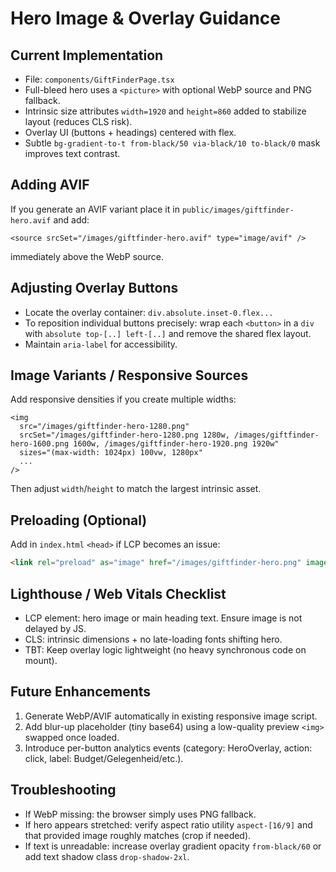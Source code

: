# Hero Image & Overlay Guidance

## Current Implementation
- File: `components/GiftFinderPage.tsx`
- Full-bleed hero uses a `<picture>` with optional WebP source and PNG fallback.
- Intrinsic size attributes `width=1920` and `height=860` added to stabilize layout (reduces CLS risk).
- Overlay UI (buttons + headings) centered with flex.
- Subtle `bg-gradient-to-t from-black/50 via-black/10 to-black/0` mask improves text contrast.

## Adding AVIF
If you generate an AVIF variant place it in `public/images/giftfinder-hero.avif` and add:
```tsx
<source srcSet="/images/giftfinder-hero.avif" type="image/avif" />
```
immediately above the WebP source.

## Adjusting Overlay Buttons
- Locate the overlay container: `div.absolute.inset-0.flex...`
- To reposition individual buttons precisely: wrap each `<button>` in a `div` with `absolute top-[..] left-[..]` and remove the shared flex layout.
- Maintain `aria-label` for accessibility.

## Image Variants / Responsive Sources
Add responsive densities if you create multiple widths:
```tsx
<img
  src="/images/giftfinder-hero-1280.png"
  srcSet="/images/giftfinder-hero-1280.png 1280w, /images/giftfinder-hero-1600.png 1600w, /images/giftfinder-hero-1920.png 1920w"
  sizes="(max-width: 1024px) 100vw, 1280px"
  ...
/>
```
Then adjust `width`/`height` to match the largest intrinsic asset.

## Preloading (Optional)
Add in `index.html` `<head>` if LCP becomes an issue:
```html
<link rel="preload" as="image" href="/images/giftfinder-hero.png" imagesrcset="/images/giftfinder-hero.webp 1920w, /images/giftfinder-hero.png 1920w" imagesizes="100vw">
```

## Lighthouse / Web Vitals Checklist
- LCP element: hero image or main heading text. Ensure image is not delayed by JS.
- CLS: intrinsic dimensions + no late-loading fonts shifting hero.
- TBT: Keep overlay logic lightweight (no heavy synchronous code on mount).

## Future Enhancements
1. Generate WebP/AVIF automatically in existing responsive image script.
2. Add blur-up placeholder (tiny base64) using a low-quality preview `<img>` swapped once loaded.
3. Introduce per-button analytics events (category: HeroOverlay, action: click, label: Budget/Gelegenheid/etc.).

## Troubleshooting
- If WebP missing: the browser simply uses PNG fallback.
- If hero appears stretched: verify aspect ratio utility `aspect-[16/9]` and that provided image roughly matches (crop if needed).
- If text is unreadable: increase overlay gradient opacity `from-black/60` or add text shadow class `drop-shadow-2xl`.
